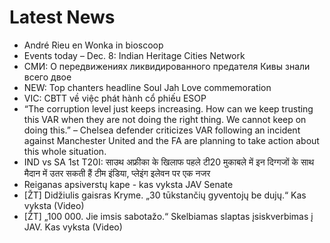 # Latest News
-  André Rieu en Wonka in bioscoop
-  Events today – Dec. 8: Indian Heritage Cities Network
-  СМИ: О передвижениях ликвидированного предателя Кивы знали всего двое
-  NEW: Top chanters headline Soul Jah Love commemoration
-  VIC: CBTT về việc phát hành cổ phiếu ESOP
-  “The corruption level just keeps increasing. How can we keep trusting this VAR when they are not doing the right thing. We cannot keep on doing this.” – Chelsea defender criticizes VAR following an incident against Manchester United and the FA are planning to take action about this whole situation.
-  IND vs SA 1st T20I: साउथ अफ्रीका के खिलाफ पहले टी20 मुकाबले में इन दिग्गजों के साथ मैदान में उतर सकती हैं टीम इंडिया, प्लेइंग इलेवन पर एक नजर
-  Reiganas apsiverstų kape - kas vyksta JAV Senate
-  [ŽT] Didžiulis gaisras Kryme. „30 tūkstančių gyventojų be dujų.“ Kas vyksta (Video)
-  [ŽT] „100 000. Jie imsis sabotažo.“ Skelbiamas slaptas įsiskverbimas į JAV. Kas vyksta (Video)
